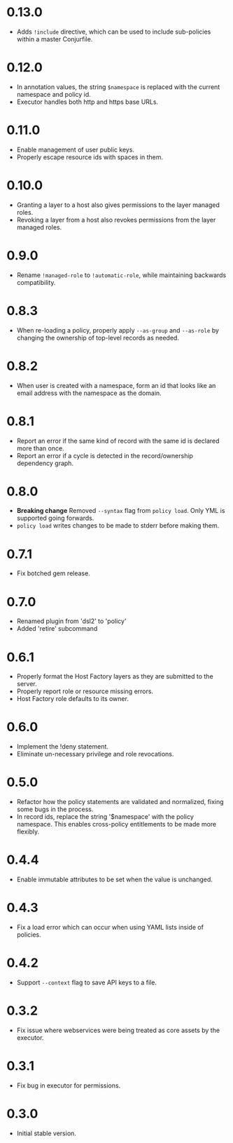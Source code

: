# 0.13.0

* Adds `!include` directive, which can be used to include sub-policies within a master Conjurfile.

# 0.12.0

* In annotation values, the string `$namespace` is replaced with the current namespace and policy id.
* Executor handles both http and https base URLs.

# 0.11.0

* Enable management of user public keys.
* Properly escape resource ids with spaces in them.

# 0.10.0

* Granting a layer to a host also gives permissions to the layer managed roles.
* Revoking a layer from a host also revokes permissions from the layer managed roles.

# 0.9.0

* Rename `!managed-role` to `!automatic-role`, while maintaining backwards compatibility.

# 0.8.3

* When re-loading a policy, properly apply `--as-group` and `--as-role` by changing the ownership of top-level records as needed.

# 0.8.2

* When user is created with a namespace, form an id that looks like an email address with the namespace as the domain.

# 0.8.1

* Report an error if the same kind of record with the same id is declared more than once.
* Report an error if a cycle is detected in the record/ownership dependency graph.

# 0.8.0

* **Breaking change** Removed `--syntax` flag from `policy load`. Only YML is supported going forwards.
* `policy load` writes changes to be made to stderr before making them.

# 0.7.1

* Fix botched gem release.

# 0.7.0

* Renamed plugin from 'dsl2' to 'policy'
* Added 'retire' subcommand

# 0.6.1

* Properly format the Host Factory layers as they are submitted to the server.
* Properly report role or resource missing errors.
* Host Factory role defaults to its owner.

# 0.6.0

* Implement the !deny statement.
* Eliminate un-necessary privilege and role revocations.

# 0.5.0

* Refactor how the policy statements are validated and normalized, fixing some bugs in the process.
* In record ids, replace the string '$namespace' with the policy namespace. This enables cross-policy
  entitlements to be made more flexibly. 

# 0.4.4

* Enable immutable attributes to be set when the value is unchanged.

# 0.4.3

* Fix a load error which can occur when using YAML lists inside of policies.

# 0.4.2

* Support `--context` flag to save API keys to a file.

# 0.3.2

* Fix issue where webservices were being treated as core assets by the executor.

# 0.3.1

* Fix bug in executor for permissions.

# 0.3.0
 
* Initial stable version.
